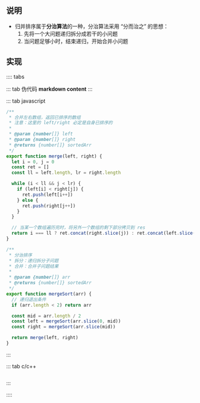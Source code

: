 ## 说明

+ 归并排序属于**分治算法**的一种，分治算法采用 “分而治之” 的思想：
  1. 先将一个大问题递归拆分成若干的小问题
  2. 当问题足够小时，结束递归，开始合并小问题



## 实现


:::: tabs

::: tab 伪代码
__markdown content__
:::


::: tab javascript
```js
/**
 * 合并左右数组，返回已排序的数组
 * 注意：这里的 left/right 必定是自身已排序的
 *
 * @param {number[]} left
 * @param {number[]} right
 * @returns {number[]} sortedArr
 */
export function merge(left, right) {
  let i = 0, j = 0
  const ret = []
  const ll = left.length, lr = right.length

  while (i < ll && j < lr) {
    if (left[i] < right[j]) {
      ret.push(left[i++])
    } else {
      ret.push(right[j++])
    }
  }

  // 当某一个数组遍历完时，将另外一个数组的剩下部分拷贝到 res
  return i === ll ? ret.concat(right.slice(j)) : ret.concat(left.slice(i))
}

/**
 * 分治排序
 * 拆分：递归拆分子问题
 * 合并：合并子问题结果
 *
 * @param {number[]} arr
 * @returns {number[]} sortedArr
 */
export function mergeSort(arr) {
  // 递归退出条件
  if (arr.length < 2) return arr

  const mid = arr.length / 2
  const left = mergeSort(arr.slice(0, mid))
  const right = mergeSort(arr.slice(mid))

  return merge(left, right)
}
```
:::


::: tab c/c++
```

```
:::

::::

